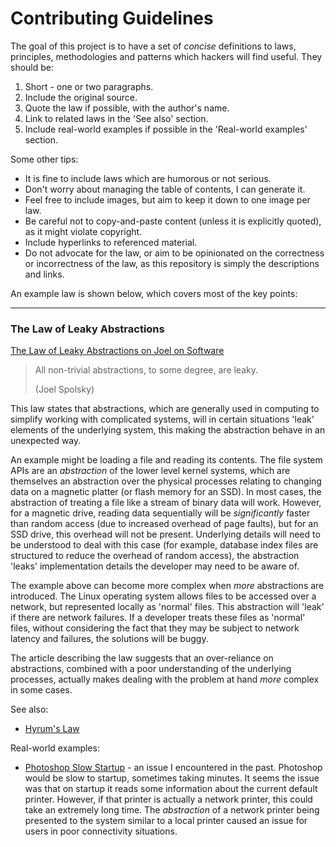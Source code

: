 # Contributing Guidelines

The goal of this project is to have a set of _concise_ definitions to laws, principles, methodologies and patterns which hackers will find useful. They should be:

1. Short - one or two paragraphs.
2. Include the original source.
3. Quote the law if possible, with the author's name.
4. Link to related laws in the 'See also' section.
5. Include real-world examples if possible in the 'Real-world examples' section.

Some other tips:

- It is fine to include laws which are humorous or not serious.
- Don't worry about managing the table of contents, I can generate it.
- Feel free to include images, but aim to keep it down to one image per law.
- Be careful not to copy-and-paste content (unless it is explicitly quoted), as it might violate copyright.
- Include hyperlinks to referenced material.
- Do not advocate for the law, or aim to be opinionated on the correctness or incorrectness of the law, as this repository is simply the descriptions and links.

An example law is shown below, which covers most of the key points:

---

### The Law of Leaky Abstractions

[The Law of Leaky Abstractions on Joel on Software](https://www.joelonsoftware.com/2002/11/11/the-law-of-leaky-abstractions/)

> All non-trivial abstractions, to some degree, are leaky.
>
> (Joel Spolsky)

This law states that abstractions, which are generally used in computing to simplify working with complicated systems, will in certain situations 'leak' elements of the underlying system, this making the abstraction behave in an unexpected way.

An example might be loading a file and reading its contents. The file system APIs are an _abstraction_ of the lower level kernel systems, which are themselves an abstraction over the physical processes relating to changing data on a magnetic platter (or flash memory for an SSD). In most cases, the abstraction of treating a file like a stream of binary data will work. However, for a magnetic drive, reading data sequentially will be *significantly* faster than random access (due to increased overhead of page faults), but for an SSD drive, this overhead will not be present. Underlying details will need to be understood to deal with this case (for example, database index files are structured to reduce the overhead of random access), the abstraction 'leaks' implementation details the developer may need to be aware of.

The example above can become more complex when _more_ abstractions are introduced. The Linux operating system allows files to be accessed over a network, but represented locally as 'normal' files. This abstraction will 'leak' if there are network failures. If a developer treats these files as 'normal' files, without considering the fact that they may be subject to network latency and failures, the solutions will be buggy.

The article describing the law suggests that an over-reliance on abstractions, combined with a poor understanding of the underlying processes, actually makes dealing with the problem at hand _more_ complex in some cases.

See also:

- [Hyrum's Law](#hyrums-law-the-law-of-implicit-interfaces)

Real-world examples:

- [Photoshop Slow Startup](https://forums.adobe.com/thread/376152) - an issue I encountered in the past. Photoshop would be slow to startup, sometimes taking minutes. It seems the issue was that on startup it reads some information about the current default printer. However, if that printer is actually a network printer, this could take an extremely long time. The _abstraction_ of a network printer being presented to the system similar to a local printer caused an issue for users in poor connectivity situations.
